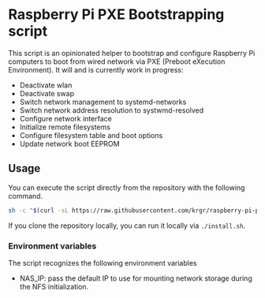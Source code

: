 # Raspberry Pi PXE Bootstrapping script

This script is an opinionated helper to bootstrap and configure Raspberry Pi computers to boot from wired network via PXE (Preboot eXecution Environment). It will and is currently work in progress:

 * Deactivate wlan
 * Deactivate swap
 * Switch network management to systemd-networks
 * Switch network address resolution to systwmd-resolved
 * Configure network interface
 * Initialize remote filesystems
 * Configure filesystem table and boot options
 * Update network boot EEPROM

## Usage

You can execute the script directly from the repository with the following command.

```bash
sh -c "$(curl -sL https://raw.githubusercontent.com/krgr/raspberry-pi-pxe-bootstrap/main/install.sh)"
```

If you clone the repository locally, you can run it locally via `./install.sh`.

### Environment variables

The script recognizes the following environment variables

 * NAS_IP: pass the default IP to use for mounting network storage during the NFS initialization.

